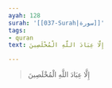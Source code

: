 ```yaml
---
ayah: 128
surah: '[[037-Surah|سورة]]'
tags:
- quran
text: إِلَّا عِبَادَ اللَّهِ الْمُخْلَصِينَ

---
```

> إِلَّا عِبَادَ اللَّهِ الْمُخْلَصِينَ
